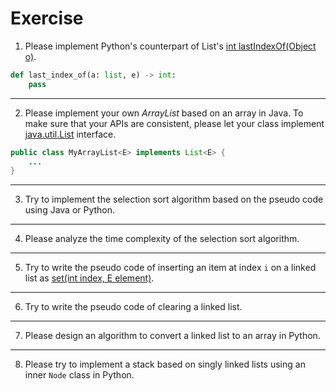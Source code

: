# Exercise
1. Please implement Python's counterpart of List's [int lastIndexOf​(Object o)](https://docs.oracle.com/en/java/javase/11/docs/api/java.base/java/util/List.html#lastIndexOf(java.lang.Object)).

```python
def last_index_of(a: list, e) -> int:
    pass
```

---
2. Please implement your own *ArrayList* based on an array in Java. To make sure that your APIs are consistent, please let your class implement [java.util.List](https://docs.oracle.com/en/java/javase/11/docs/api/java.base/java/util/List.html) interface.


```java
public class MyArrayList<E> implements List<E> {
    ...
}
```

---
3. Try to implement the selection sort algorithm based on the pseudo code using Java or Python.

---
4. Please analyze the time complexity of the selection sort algorithm.

---
5. Try to write the pseudo code of inserting an item at index `i` on a linked list as [set​(int index, E element)](https://docs.oracle.com/en/java/javase/11/docs/api/java.base/java/util/List.html#set(int,E)).


---
6. Try to write the pseudo code of clearing a linked list.

---
7. Please design an algorithm to convert a linked list to an array in Python.

---
8. Please try to implement a stack based on singly linked lists using an inner `Node` class in Python.